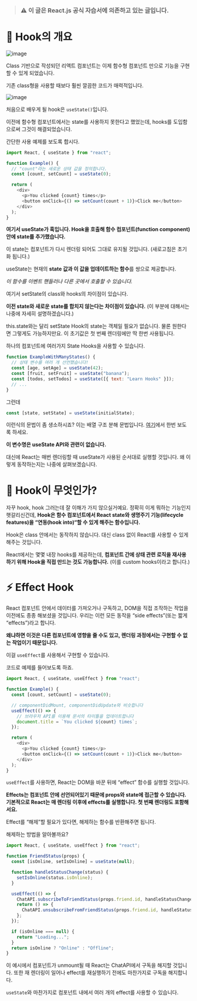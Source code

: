 > ### ⚠️ 이 글은 React.js 공식 자습서에 의존하고 있는 글입니다.

# 🎣 Hook의 개요

![image](https://user-images.githubusercontent.com/48292190/116880733-53098180-ac5d-11eb-8165-d4e7bd18c0cf.png)

Class 기반으로 작성되던 리액트 컴포넌트는 이제 함수형 컴포넌트 만으로 기능을 구현할 수 있게 되었습니다.

기존 class형을 사용할 때보다 훨씬 깔끔한 코드가 매력적입니다.

![image](https://user-images.githubusercontent.com/48292190/116961678-f484e780-acde-11eb-95a4-a8f739c220ec.png)

처음으로 배우게 될 hook은 `useState()`입니다.

이전에 함수형 컴포넌트에서는 state를 사용하지 못한다고 했었는데, hooks를 도입함으로써 그것이 해결되었습니다.

간단한 사용 예제를 보도록 합시다.

```js
import React, { useState } from "react";

function Example() {
  // "count"라는 새로운 상태 값을 정의합니다.
  const [count, setCount] = useState(0);

  return (
    <div>
      <p>You clicked {count} times</p>
      <button onClick={() => setCount(count + 1)}>Click me</button>
    </div>
  );
}
```

**여기서 useState가 훅입니다. Hook을 호출해 함수 컴포넌트(function component) 안에 state를 추가했습니다.**

이 state는 컴포넌트가 다시 렌더링 되어도 그대로 유지될 것입니다. (새로고침은 초기화 됩니다.)

useState는 현재의 **state 값과 이 값을 업데이트하는 함수**를 쌍으로 제공합니다.

_이 함수를 이벤트 핸들러나 다른 곳에서 호출할 수 있습니다._

여기서 setState의 class와 hooks의 차이점이 있습니다.

**이전 state와 새로운 state를 합치지 않는다는 차이점이 있습니다.**
(이 부분에 대해서는 나중에 자세히 설명하겠습니다.)

this.state와는 달리 setState Hook의 state는 객체일 필요가 없습니다. 물론 원한다면 그렇게도 가능하지만요. 이 초기값은 첫 번째 렌더링에만 딱 한번 사용됩니다.

하나의 컴포넌트에 여러가지 State Hooks을 사용할 수 있습니다.

```js
function ExampleWithManyStates() {
  // 상태 변수를 여러 개 선언했습니다!
  const [age, setAge] = useState(42);
  const [fruit, setFruit] = useState("banana");
  const [todos, setTodos] = useState([{ text: "Learn Hooks" }]);
  // ...
}
```

그런데

```js
const [state, setState] = useState(initialState);
```

이런식의 문법이 좀 생소하시죠? 이는 배열 구조 분해 문법입니다. [여기](https://developer.mozilla.org/ko/docs/Web/JavaScript/Reference/Operators/Destructuring_assignment#%EB%B0%B0%EC%97%B4_%EA%B5%AC%EC%A1%B0_%EB%B6%84%ED%95%B4)에서 한번 보도록 하세요.

**이 변수명은 useState API와 관련이 없습니다.**

대신에 React는 매번 렌더링할 때 useState가 사용된 순서대로 실행할 것입니다. 왜 이렇게 동작하는지는 나중에 살펴보겠습니다.

# 🤨 Hook이 무엇인가?

자꾸 hook, hook 그러는데 잘 이해가 가지 않으실거예요. 정확히 이게 뭐하는 기능인지 햇갈리신건데, **Hook은 함수 컴포넌트에서 React state와 생명주기 기능(lifecycle features)을 “연동(hook into)“할 수 있게 해주는 함수입니다.**

Hook은 class 안에서는 동작하지 않습니다. 대신 class 없이 React를 사용할 수 있게 해주는 것입니다.

React에서는 몇몇 내장 hooks를 제공하는데, **컴포넌트 간에 상태 관련 로직을 재사용하기 위해 Hook을 직접 만드는 것도 가능합니다.** (이를 custom hooks이라고 합니다.)

# ⚡️ Effect Hook

React 컴포넌트 안에서 데이터를 가져오거나 구독하고, DOM을 직접 조작하는 작업을 이전에도 종종 해보셨을 것입니다. 우리는 이런 모든 동작을 “side effects”(또는 짧게 “effects”)라고 합니다.

**왜냐하면 이것은 다른 컴포넌트에 영향을 줄 수도 있고, 렌더링 과정에서는 구현할 수 없는 작업이기 때문입니다.**

이걸 `useEffect`를 사용해서 구현할 수 있습니다.

코드로 예제를 들어보도록 하죠.

```js
import React, { useState, useEffect } from "react";

function Example() {
  const [count, setCount] = useState(0);

  // componentDidMount, componentDidUpdate와 비슷합니다
  useEffect(() => {
    // 브라우저 API를 이용해 문서의 타이틀을 업데이트합니다
    document.title = `You clicked ${count} times`;
  });

  return (
    <div>
      <p>You clicked {count} times</p>
      <button onClick={() => setCount(count + 1)}>Click me</button>
    </div>
  );
}
```

`useEffect`를 사용하면, React는 DOM을 바꾼 뒤에 “effect” 함수를 실행할 것입니다.

**Effects는 컴포넌트 안에 선언되어있기 때문에 props와 state에 접근할 수 있습니다. 기본적으로 React는 매 렌더링 이후에 effects를 실행합니다. 첫 번째 렌더링도 포함해서요.**

Effect를 “해제”할 필요가 있다면, 해제하는 함수를 반환해주면 됩니다.

해제하는 방법을 알아볼까요?

```js
import React, { useState, useEffect } from "react";

function FriendStatus(props) {
  const [isOnline, setIsOnline] = useState(null);

  function handleStatusChange(status) {
    setIsOnline(status.isOnline);
  }

  useEffect(() => {
    ChatAPI.subscribeToFriendStatus(props.friend.id, handleStatusChange);
    return () => {
      ChatAPI.unsubscribeFromFriendStatus(props.friend.id, handleStatusChange);
    };
  });

  if (isOnline === null) {
    return "Loading...";
  }
  return isOnline ? "Online" : "Offline";
}
```

이 예시에서 컴포넌트가 unmount될 때 React는 ChatAPI에서 구독을 해지할 것입니다. 또한 재 렌더링이 일어나 effect를 재실행하기 전에도 마찬가지로 구독을 해지합니다.

`useState`와 마찬가지로 컴포넌트 내에서 여러 개의 effect를 사용할 수 있습니다.

